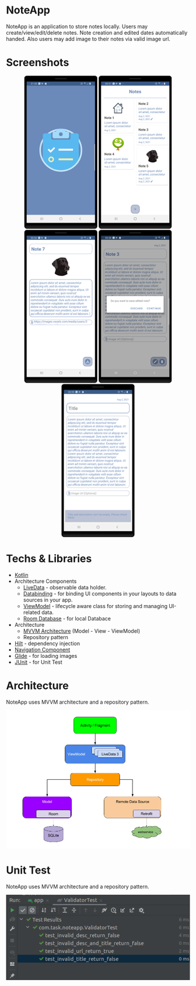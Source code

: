 <h1>NoteApp</h1>

NoteApp is an application to store notes locally. 
Users may create/view/edit/delete notes. Note creation and edited dates automatically handed. Also users may add image to their notes via valid image url.


<h1>Screenshots</h1>
<p align="center">
  <img src="https://github.com/yarenyarsilikal/NoteApp/blob/main/screenshots/splash.png" width="200" title="Match Details" alt="Match Details">
  <img src="https://github.com/yarenyarsilikal/NoteApp/blob/main/screenshots/note_list.png" width="200" title="Favored Matches" alt="Favored Matches">
  <img src="https://github.com/yarenyarsilikal/NoteApp/blob/main/screenshots/create_note.png" width="200" title="Matches" alt="Matches">
  <img src="https://github.com/yarenyarsilikal/NoteApp/blob/main/screenshots/edit_note_alert.png" width="200" title="Matches" alt="Matches">
  <img src="https://github.com/yarenyarsilikal/NoteApp/blob/main/screenshots/edit_note_warning.png" width="200" title="Matches" alt="Matches">

</p>
<h1>Techs & Libraries</h1>
<ul>
<li><a href="https://kotlinlang.org/">Kotlin</a></li>
<li> Architecture Components
<ul>
<li><a href="https://developer.android.com/topic/libraries/architecture/livedata">LiveData</a> - observable data holder.</li>
<li><a href="https://developer.android.com/topic/libraries/data-binding">Databinding</a> - for binding UI components in your layouts to data sources in your app.</li>
<li><a href="https://developer.android.com/topic/libraries/architecture/viewmodel">ViewModel</a> - lifecycle aware class for storing and managing UI-related data.</li>
<li><a href="https://developer.android.com/training/data-storage/room">Room Database</a> - for local Databace</li>
</ul>
</li>
<li>Architecture
<ul>
<li><a href="https://developer.android.com/topic/libraries/architecture/datastore">MVVM Architecture</a> (Model - View - ViewModel)</li>
<li>Repository pattern</li>
</ul>
</li>
<li><a href="https://developer.android.com/training/dependency-injection/hilt-android">Hilt</a> - dependency injection</li>
<li><a href="https://developer.android.com/guide/navigation">Navigation Component</a></li>
<li><a href="https://github.com/bumptech/glide">Glide</a> - for loading images </li>
<li><a href="https://junit.org/junit4/">JUnit</a> - for Unit Test </li>

</ul>
</ul>
<h1>Architecture</h1>
<p>NoteApp uses MVVM architecture and a repository pattern.</p>
<img src="https://github.com/yarenyarsilikal/NoteApp/blob/main/screenshots/mvvm.png" alt="architecture" style="max-width:100%;">

</ul>

</ul>
<h1>Unit Test</h1>
<p>NoteApp uses MVVM architecture and a repository pattern.</p>
<img src="https://github.com/yarenyarsilikal/NoteApp/blob/main/screenshots/unit_tests.png" alt="unitests" style="max-width:100%;">

</ul>
